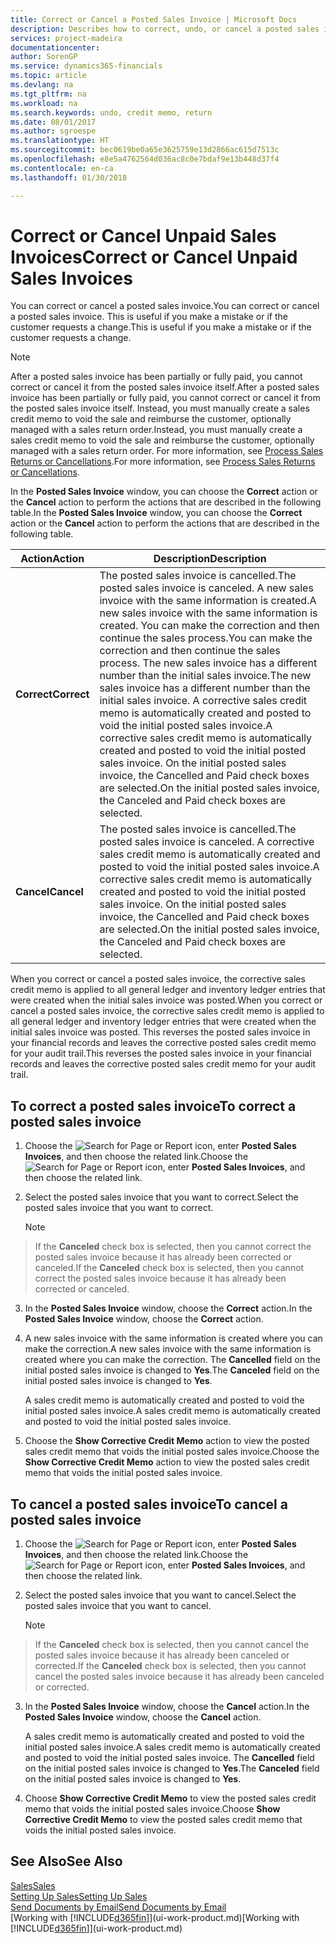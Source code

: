 ```yaml
---
title: Correct or Cancel a Posted Sales Invoice | Microsoft Docs
description: Describes how to correct, undo, or cancel a posted sales invoice and apply a sales credit memo.
services: project-madeira
documentationcenter: 
author: SorenGP
ms.service: dynamics365-financials
ms.topic: article
ms.devlang: na
ms.tgt_pltfrm: na
ms.workload: na
ms.search.keywords: undo, credit memo, return
ms.date: 08/01/2017
ms.author: sgroespe
ms.translationtype: HT
ms.sourcegitcommit: bec0619be0a65e3625759e13d2866ac615d7513c
ms.openlocfilehash: e8e5a4762564d036ac8c0e7bdaf9e13b448d37f4
ms.contentlocale: en-ca
ms.lasthandoff: 01/30/2018

---
```

# <a name="correct-or-cancel-unpaid-sales-invoices"></a><span data-ttu-id="26ef9-103">Correct or Cancel Unpaid Sales Invoices</span><span class="sxs-lookup"><span data-stu-id="26ef9-103">Correct or Cancel Unpaid Sales Invoices</span></span>
<span data-ttu-id="26ef9-104">You can correct or cancel a posted sales invoice.</span><span class="sxs-lookup"><span data-stu-id="26ef9-104">You can correct or cancel a posted sales invoice.</span></span> <span data-ttu-id="26ef9-105">This is useful if you make a mistake or if the customer requests a change.</span><span class="sxs-lookup"><span data-stu-id="26ef9-105">This is useful if you make a mistake or if the customer requests a change.</span></span>

> [!NOTE]  
>   <span data-ttu-id="26ef9-106">After a posted sales invoice has been partially or fully paid, you cannot correct or cancel it from the posted sales invoice itself.</span><span class="sxs-lookup"><span data-stu-id="26ef9-106">After a posted sales invoice has been partially or fully paid, you cannot correct or cancel it from the posted sales invoice itself.</span></span> <span data-ttu-id="26ef9-107">Instead, you must manually create a sales credit memo to void the sale and reimburse the customer, optionally managed with a sales return order.</span><span class="sxs-lookup"><span data-stu-id="26ef9-107">Instead, you must manually create a sales credit memo to void the sale and reimburse the customer, optionally managed with a sales return order.</span></span> <span data-ttu-id="26ef9-108">For more information, see [Process Sales Returns or Cancellations](sales-how-process-sales-returns-cancellations.md).</span><span class="sxs-lookup"><span data-stu-id="26ef9-108">For more information, see [Process Sales Returns or Cancellations](sales-how-process-sales-returns-cancellations.md).</span></span>

<span data-ttu-id="26ef9-109">In the **Posted Sales Invoice** window, you can choose the **Correct** action or the **Cancel** action to perform the actions that are described in the following table.</span><span class="sxs-lookup"><span data-stu-id="26ef9-109">In the **Posted Sales Invoice** window, you can choose the **Correct** action or the **Cancel** action to perform the actions that are described in the following table.</span></span>

| <span data-ttu-id="26ef9-110">Action</span><span class="sxs-lookup"><span data-stu-id="26ef9-110">Action</span></span> | <span data-ttu-id="26ef9-111">Description</span><span class="sxs-lookup"><span data-stu-id="26ef9-111">Description</span></span> |
| --- | --- |
| <span data-ttu-id="26ef9-112">**Correct**</span><span class="sxs-lookup"><span data-stu-id="26ef9-112">**Correct**</span></span> |<span data-ttu-id="26ef9-113">The posted sales invoice is cancelled.</span><span class="sxs-lookup"><span data-stu-id="26ef9-113">The posted sales invoice is canceled.</span></span> <span data-ttu-id="26ef9-114">A new sales invoice with the same information is created.</span><span class="sxs-lookup"><span data-stu-id="26ef9-114">A new sales invoice with the same information is created.</span></span> <span data-ttu-id="26ef9-115">You can make the correction and then continue the sales process.</span><span class="sxs-lookup"><span data-stu-id="26ef9-115">You can make the correction and then continue the sales process.</span></span> <span data-ttu-id="26ef9-116">The new sales invoice has a different number than the initial sales invoice.</span><span class="sxs-lookup"><span data-stu-id="26ef9-116">The new sales invoice has a different number than the initial sales invoice.</span></span> <span data-ttu-id="26ef9-117">A corrective sales credit memo is automatically created and posted to void the initial posted sales invoice.</span><span class="sxs-lookup"><span data-stu-id="26ef9-117">A corrective sales credit memo is automatically created and posted to void the initial posted sales invoice.</span></span> <span data-ttu-id="26ef9-118">On the initial posted sales invoice, the Cancelled and Paid check boxes are selected.</span><span class="sxs-lookup"><span data-stu-id="26ef9-118">On the initial posted sales invoice, the Canceled and Paid check boxes are selected.</span></span> |
| <span data-ttu-id="26ef9-119">**Cancel**</span><span class="sxs-lookup"><span data-stu-id="26ef9-119">**Cancel**</span></span> |<span data-ttu-id="26ef9-120">The posted sales invoice is cancelled.</span><span class="sxs-lookup"><span data-stu-id="26ef9-120">The posted sales invoice is canceled.</span></span> <span data-ttu-id="26ef9-121">A corrective sales credit memo is automatically created and posted to void the initial posted sales invoice.</span><span class="sxs-lookup"><span data-stu-id="26ef9-121">A corrective sales credit memo is automatically created and posted to void the initial posted sales invoice.</span></span> <span data-ttu-id="26ef9-122">On the initial posted sales invoice, the Cancelled and Paid check boxes are selected.</span><span class="sxs-lookup"><span data-stu-id="26ef9-122">On the initial posted sales invoice, the Canceled and Paid check boxes are selected.</span></span> |

<span data-ttu-id="26ef9-123">When you correct or cancel a posted sales invoice, the corrective sales credit memo is applied to all general ledger and inventory ledger entries that were created when the initial sales invoice was posted.</span><span class="sxs-lookup"><span data-stu-id="26ef9-123">When you correct or cancel a posted sales invoice, the corrective sales credit memo is applied to all general ledger and inventory ledger entries that were created when the initial sales invoice was posted.</span></span> <span data-ttu-id="26ef9-124">This reverses the posted sales invoice in your financial records and leaves the corrective posted sales credit memo for your audit trail.</span><span class="sxs-lookup"><span data-stu-id="26ef9-124">This reverses the posted sales invoice in your financial records and leaves the corrective posted sales credit memo for your audit trail.</span></span>

## <a name="to-correct-a-posted-sales-invoice"></a><span data-ttu-id="26ef9-125">To correct a posted sales invoice</span><span class="sxs-lookup"><span data-stu-id="26ef9-125">To correct a posted sales invoice</span></span>
1. <span data-ttu-id="26ef9-126">Choose the ![Search for Page or Report](media/ui-search/search_small.png "Search for Page or Report icon") icon, enter **Posted Sales Invoices**, and then choose the related link.</span><span class="sxs-lookup"><span data-stu-id="26ef9-126">Choose the ![Search for Page or Report](media/ui-search/search_small.png "Search for Page or Report icon") icon, enter **Posted Sales Invoices**, and then choose the related link.</span></span>  
2. <span data-ttu-id="26ef9-127">Select the posted sales invoice that you want to correct.</span><span class="sxs-lookup"><span data-stu-id="26ef9-127">Select the posted sales invoice that you want to correct.</span></span>

    > [!NOTE]  
>   <span data-ttu-id="26ef9-128">If the **Canceled** check box is selected, then you cannot correct the posted sales invoice because it has already been corrected or canceled.</span><span class="sxs-lookup"><span data-stu-id="26ef9-128">If the **Canceled** check box is selected, then you cannot correct the posted sales invoice because it has already been corrected or canceled.</span></span>
3. <span data-ttu-id="26ef9-129">In the **Posted Sales Invoice** window, choose the **Correct** action.</span><span class="sxs-lookup"><span data-stu-id="26ef9-129">In the **Posted Sales Invoice** window, choose the **Correct** action.</span></span>  
4. <span data-ttu-id="26ef9-130">A new sales invoice with the same information is created where you can make the correction.</span><span class="sxs-lookup"><span data-stu-id="26ef9-130">A new sales invoice with the same information is created where you can make the correction.</span></span> <span data-ttu-id="26ef9-131">The **Cancelled** field on the initial posted sales invoice is changed to **Yes**.</span><span class="sxs-lookup"><span data-stu-id="26ef9-131">The **Canceled** field on the initial posted sales invoice is changed to **Yes**.</span></span>

    <span data-ttu-id="26ef9-132">A sales credit memo is automatically created and posted to void the initial posted sales invoice.</span><span class="sxs-lookup"><span data-stu-id="26ef9-132">A sales credit memo is automatically created and posted to void the initial posted sales invoice.</span></span>
5. <span data-ttu-id="26ef9-133">Choose the **Show Corrective Credit Memo** action to view the posted sales credit memo that voids the initial posted sales invoice.</span><span class="sxs-lookup"><span data-stu-id="26ef9-133">Choose the **Show Corrective Credit Memo** action to view the posted sales credit memo that voids the initial posted sales invoice.</span></span>

## <a name="to-cancel-a-posted-sales-invoice"></a><span data-ttu-id="26ef9-134">To cancel a posted sales invoice</span><span class="sxs-lookup"><span data-stu-id="26ef9-134">To cancel a posted sales invoice</span></span>
1. <span data-ttu-id="26ef9-135">Choose the ![Search for Page or Report](media/ui-search/search_small.png "Search for Page or Report icon") icon, enter **Posted Sales Invoices**, and then choose the related link.</span><span class="sxs-lookup"><span data-stu-id="26ef9-135">Choose the ![Search for Page or Report](media/ui-search/search_small.png "Search for Page or Report icon") icon, enter **Posted Sales Invoices**, and then choose the related link.</span></span>  
2. <span data-ttu-id="26ef9-136">Select the posted sales invoice that you want to cancel.</span><span class="sxs-lookup"><span data-stu-id="26ef9-136">Select the posted sales invoice that you want to cancel.</span></span>

    > [!NOTE]  
>   <span data-ttu-id="26ef9-137">If the **Canceled** check box is selected, then you cannot cancel the posted sales invoice because it has already been canceled or corrected.</span><span class="sxs-lookup"><span data-stu-id="26ef9-137">If the **Canceled** check box is selected, then you cannot cancel the posted sales invoice because it has already been canceled or corrected.</span></span>
3. <span data-ttu-id="26ef9-138">In the **Posted Sales Invoice** window, choose the **Cancel** action.</span><span class="sxs-lookup"><span data-stu-id="26ef9-138">In the **Posted Sales Invoice** window, choose the **Cancel** action.</span></span>

    <span data-ttu-id="26ef9-139">A sales credit memo is automatically created and posted to void the initial posted sales invoice.</span><span class="sxs-lookup"><span data-stu-id="26ef9-139">A sales credit memo is automatically created and posted to void the initial posted sales invoice.</span></span> <span data-ttu-id="26ef9-140">The **Cancelled** field on the initial posted sales invoice is changed to **Yes**.</span><span class="sxs-lookup"><span data-stu-id="26ef9-140">The **Canceled** field on the initial posted sales invoice is changed to **Yes**.</span></span>
4. <span data-ttu-id="26ef9-141">Choose **Show Corrective Credit Memo** to view the posted sales credit memo that voids the initial posted sales invoice.</span><span class="sxs-lookup"><span data-stu-id="26ef9-141">Choose **Show Corrective Credit Memo** to view the posted sales credit memo that voids the initial posted sales invoice.</span></span>

## <a name="see-also"></a><span data-ttu-id="26ef9-142">See Also</span><span class="sxs-lookup"><span data-stu-id="26ef9-142">See Also</span></span>
[<span data-ttu-id="26ef9-143">Sales</span><span class="sxs-lookup"><span data-stu-id="26ef9-143">Sales</span></span>](sales-manage-sales.md)  
[<span data-ttu-id="26ef9-144">Setting Up Sales</span><span class="sxs-lookup"><span data-stu-id="26ef9-144">Setting Up Sales</span></span>](sales-setup-sales.md)  
[<span data-ttu-id="26ef9-145">Send Documents by Email</span><span class="sxs-lookup"><span data-stu-id="26ef9-145">Send Documents by Email</span></span>](ui-how-send-documents-email.md)  
<span data-ttu-id="26ef9-146">[Working with [!INCLUDE[d365fin](includes/d365fin_md.md)]](ui-work-product.md)</span><span class="sxs-lookup"><span data-stu-id="26ef9-146">[Working with [!INCLUDE[d365fin](includes/d365fin_md.md)]](ui-work-product.md)</span></span>

